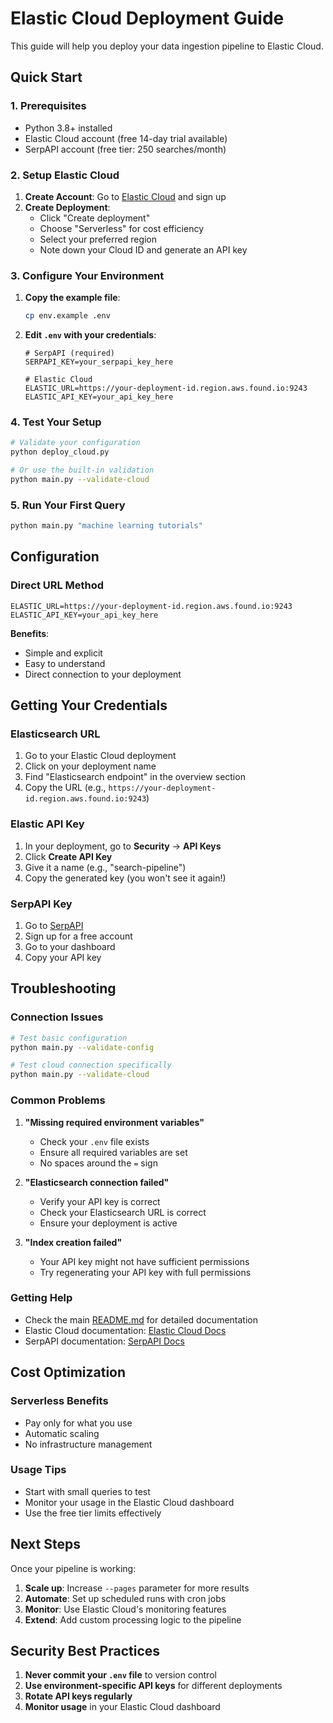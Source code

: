# Elastic Cloud Deployment Guide

This guide will help you deploy your data ingestion pipeline to Elastic Cloud.

## Quick Start

### 1. Prerequisites

- Python 3.8+ installed
- Elastic Cloud account (free 14-day trial available)
- SerpAPI account (free tier: 250 searches/month)

### 2. Setup Elastic Cloud

1. **Create Account**: Go to [Elastic Cloud](https://cloud.elastic.co/) and sign up
2. **Create Deployment**: 
   - Click "Create deployment"
   - Choose "Serverless" for cost efficiency
   - Select your preferred region
   - Note down your Cloud ID and generate an API key

### 3. Configure Your Environment

1. **Copy the example file**:
   ```bash
   cp env.example .env
   ```

2. **Edit `.env` with your credentials**:
   ```env
   # SerpAPI (required)
   SERPAPI_KEY=your_serpapi_key_here
   
   # Elastic Cloud
   ELASTIC_URL=https://your-deployment-id.region.aws.found.io:9243
   ELASTIC_API_KEY=your_api_key_here
   ```

### 4. Test Your Setup

```bash
# Validate your configuration
python deploy_cloud.py

# Or use the built-in validation
python main.py --validate-cloud
```

### 5. Run Your First Query

```bash
python main.py "machine learning tutorials"
```

## Configuration

### Direct URL Method

```env
ELASTIC_URL=https://your-deployment-id.region.aws.found.io:9243
ELASTIC_API_KEY=your_api_key_here
```

**Benefits**: 
- Simple and explicit
- Easy to understand
- Direct connection to your deployment

## Getting Your Credentials

### Elasticsearch URL
1. Go to your Elastic Cloud deployment
2. Click on your deployment name
3. Find "Elasticsearch endpoint" in the overview section
4. Copy the URL (e.g., `https://your-deployment-id.region.aws.found.io:9243`)

### Elastic API Key
1. In your deployment, go to **Security** → **API Keys**
2. Click **Create API Key**
3. Give it a name (e.g., "search-pipeline")
4. Copy the generated key (you won't see it again!)

### SerpAPI Key
1. Go to [SerpAPI](https://serpapi.com/)
2. Sign up for a free account
3. Go to your dashboard
4. Copy your API key

## Troubleshooting

### Connection Issues

```bash
# Test basic configuration
python main.py --validate-config

# Test cloud connection specifically
python main.py --validate-cloud
```

### Common Problems

1. **"Missing required environment variables"**
   - Check your `.env` file exists
   - Ensure all required variables are set
   - No spaces around the `=` sign

2. **"Elasticsearch connection failed"**
   - Verify your API key is correct
   - Check your Elasticsearch URL is correct
   - Ensure your deployment is active

3. **"Index creation failed"**
   - Your API key might not have sufficient permissions
   - Try regenerating your API key with full permissions

### Getting Help

- Check the main [README.md](README.md) for detailed documentation
- Elastic Cloud documentation: [Elastic Cloud Docs](https://www.elastic.co/guide/en/cloud/current/index.html)
- SerpAPI documentation: [SerpAPI Docs](https://serpapi.com/search-api)

## Cost Optimization

### Serverless Benefits
- Pay only for what you use
- Automatic scaling
- No infrastructure management

### Usage Tips
- Start with small queries to test
- Monitor your usage in the Elastic Cloud dashboard
- Use the free tier limits effectively

## Next Steps

Once your pipeline is working:

1. **Scale up**: Increase `--pages` parameter for more results
2. **Automate**: Set up scheduled runs with cron jobs
3. **Monitor**: Use Elastic Cloud's monitoring features
4. **Extend**: Add custom processing logic to the pipeline

## Security Best Practices

1. **Never commit your `.env` file** to version control
2. **Use environment-specific API keys** for different deployments
3. **Rotate API keys regularly**
4. **Monitor usage** in your Elastic Cloud dashboard
